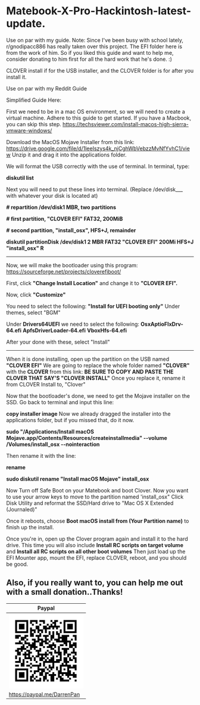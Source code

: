 # Matebook-X-Pro-Hackintosh-latest-update.
Use on par with my guide. Note: Since I've been busy with school lately, r/gnodipacc886 has really taken over this project. The EFI folder here is from the work of him. So if you liked this guide and want to help me, consider donating to him first for all the hard work that he's done. :)

CLOVER install if for the USB installer, and the CLOVER folder is for after you install it. 

Use on par with my Reddit Guide 

Simplified Guide Here:

First we need to be in a mac OS environment, so we  will need to create a virtual machine. Adhere to this guide to get started. If you have a Macbook, you can skip this step.
https://techsviewer.com/install-macos-high-sierra-vmware-windows/

Download the MacOS Mojave Installer from this link: 
https://drive.google.com/file/d/1leeIszys4k_njCghWbVebzzMvNfYvhC1/view
Unzip it and drag it into the applications folder.

We will format the USB correctly with the use of terminal. In terminal, type:

**diskutil list**

Next you will need to put these lines into terminal.
(Replace /dev/disk___ with whatever your disk is located at)

**# repartition /dev/disk1 MBR, two partitions**

**# first partition, "CLOVER EFI" FAT32, 200MiB**

**# second partition, "install_osx", HFS+J, remainder**

**diskutil partitionDisk /dev/disk1 2 MBR FAT32 "CLOVER EFI" 200Mi HFS+J "install_osx" R**

-----------------------------------------------------
Now, we will make the bootloader using this program: https://sourceforge.net/projects/cloverefiboot/


First, click **"Change Install Location"** and change it to **"CLOVER EFI".**


Now, click **"Customize"**


You need to select the following:
**"Install for UEFI booting only"**
Under themes, select "BGM"

Under **Drivers64UEFI** we need to select the following:
**OsxAptioFIxDrv-64.efi**
**ApfsDriverLoader-64.efi**
**VboxHfs-64.efi**


After your done with these, select "Install"

-----------------------------------------------------------------------------------------
When it is done installing, open up the partition on the USB named **"CLOVER EFI"**
We are going to replace the whole folder named **"CLOVER"** with the **CLOVER** from this link:
**BE SURE TO COPY AND PASTE THE CLOVER THAT SAY'S "CLOVER INSTALL"**
Once you replace it, rename it from CLOVER Install to, "Clover"

Now that the bootloader's done, we need to get the Mojave installer on the SSD.
Go back to terminal and input this line:

**copy installer image**
Now we already dragged the installer into the applications folder, but if you missed that, do it now.

**sudo "/Applications/Install macOS Mojave.app/Contents/Resources/createinstallmedia" --volume /Volumes/install_osx --nointeraction**

Then rename it with the line:

**rename**

**sudo diskutil rename "Install macOS Mojave" install_osx**

Now Turn off Safe Boot on your Matebook and boot Clover. 
Now you want to use your arrow keys to move to the partition named 'install_osx" 
Click Disk Utility and reformat the SSD/Hard drive to "Mac OS X Extended (Journaled)"

Once it reboots, choose **Boot macOS install from (Your Partition name)** to finish up the install.

Once you're in, open up the Clover program again and install it to the hard drive. This time you will also include **Install RC scripts on target volume** and **Install all RC scripts on all other boot volumes**
Then just load up the EFI Mounter app, mount the EFI, replace CLOVER, reboot, and you should be good. 
 
 
## Also, if you really want to, you can help me out with a small donation..Thanks!
| Paypal | 
| ------------- | 
| ![Preview](https://github.com/Darrenpan20/Matebook-X-Pro-Mojave-hackintosh-/blob/master/paypal.jpg) |
| https://paypal.me/DarrenPan |
